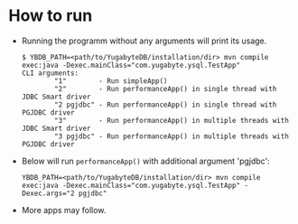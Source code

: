 # How to run

- Running the programm without any arguments will print its usage.

    ```
    $ YBDB_PATH=<path/to/YugabyteDB/installation/dir> mvn compile exec:java -Dexec.mainClass="com.yugabyte.ysql.TestApp"
    CLI arguments:
            "1"        - Run simpleApp()
            "2"        - Run performanceApp() in single thread with JDBC Smart driver
            "2 pgjdbc" - Run performanceApp() in single thread with PGJDBC driver
            "3"        - Run performanceApp() in multiple threads with JDBC Smart driver
            "3 pgjdbc" - Run performanceApp() in multiple threads with PGJDBC driver
    ```

- Below will run `performanceApp()` with additional argument 'pgjdbc':

    ```
    YBDB_PATH=<path/to/YugabyteDB/installation/dir> mvn compile exec:java -Dexec.mainClass="com.yugabyte.ysql.TestApp" -Dexec.args="2 pgjdbc"
    ```

- More apps may follow.
